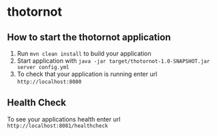 # thotornot

How to start the thotornot application
---

1. Run `mvn clean install` to build your application
1. Start application with `java -jar target/thotornot-1.0-SNAPSHOT.jar server config.yml`
1. To check that your application is running enter url `http://localhost:8080`

Health Check
---

To see your applications health enter url `http://localhost:8081/healthcheck`
